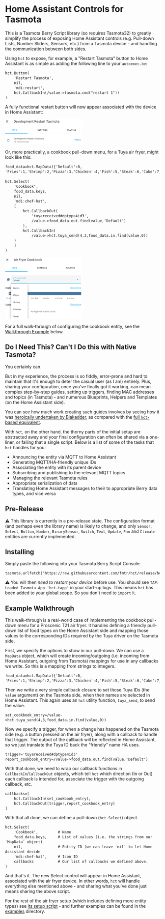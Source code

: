 # Home Assistant Controls for Tasmota

This is a Tasmota Berry Script library (so requires Tasmota32) to greatly simplify the process of exposing Home
Assistant controls (e.g. Pull-down Lists, Number Sliders, Sensors, etc.) from a Tasmota device - and handling the
communication between both sides.

Using `hct` to expose, for example, a "Restart Tasmota" button to Home Assistant is as simple as adding the
following line to your `autoexec.be`:

```be
hct.Button(        
    'Restart Tasmota',
    nil,
    'mdi:restart',
    hct.CallbackIn(/value->tasmota.cmd("restart 1"))
)
```

A fully functional restart button will now appear associated with the device in Home Assistant:

<img alt="Restart Button" height=50% src="assets/restart_button.png" width=50%/>

Or, more practically, a cookbook pull-down menu, for a Tuya air fryer, might look like this:

```be
food_data=hct.MapData({'Default':0, 'Fries':1,'Shrimp':2,'Pizza':3,'Chicken':4,'Fish':5,'Steak':6,'Cake':7,'Bacon':8,'Preheat':9,'Custom':10})

hct.Select(   
    'Cookbook',
    food_data.keys,
    nil,
    'mdi:chef-hat',
    [
        hct.CallbackOut(
            'tuyareceived#dptype4id3',
            /value->food_data.out.find(value,'Default')
        ),
        hct.CallbackIn(
            /value->hct.tuya_send(4,3,food_data.in.find(value,0))
    )
    ]
)
```

<img alt="Air Fryer Cookbook" height=50% src="assets/air_fryer_cookbook.png" width=50%/>

For a full walk-through of configuring the cookbook entity, see the [Walkthrough Example](#example-walkthrough) below.

## Do I Need This? Can't I Do this with Native Tasmota?

You certainly can.

But in my experience, the process is so fiddly, error-prone and hard to maintain that it's enough to
deter the casual user (as I am) entirely. Plus, sharing your configuration, once you've finally got it working, can mean
complex step-by-step guides, setting up triggers, finding MAC addresses and topics (in Tasmota) - and numerous
Blueprints, Helpers and Templates (on the Home Assistant side).

You can see how much work creating such guides involves by seeing how it
was [heroically undertaken by Blakadder](https://blakadder.com/proscenic-in-home-assistant/), as
compared with the [full `hct`-based equivalent](/examples/proscenic_t21.be).

With `hct`, on the other hand, the thorny parts of the initial setup are abstracted away and your final configuration
can often be shared via a one-liner, or failing that a single script. Below is a list of some of the tasks that `hct`
handles for you:

* Announcing the entity via MQTT to Home Assistant
* Generating MQTT/HA-friendly unique IDs
* Associating the entity with its parent device
* Subscribing and publishing to the relevant MQTT topics
* Managing the relevant Tasmota rules
* Appropriate serialization of data
* Translating Home Assistant messages to their to appropriate Berry data types, and vice versa


## Pre-Release

:warning: This library is currently in a pre-release state. The configuration format (and perhaps even the library name)
is likely to change, and only `Sensor`, `Select`, `Button`, `Number`, `BinarySensor`, `Switch`, `Text`, `Update`, `Fan`
and `Climate` entities are currently implemented.

## Installing

Simply paste the following into your Tasmota Berry Script Console:
```be
tasmota.urlfetch('https://raw.githubusercontent.com/fmtr/hct/release/hct.tapp','/hct.tapp')
```

:warning: You will then *need to restart your device* before use. You should see `TAP: Loaded Tasmota App 'hct.tapp'` in
your start-up logs. This means `hct` has been added to your global scope. So you don't need to `import` it.

## Example Walkthrough

This walk-through is a real-world case of implementing the cookbook pull-down menu for a Proscenic T21 air fryer. It
handles defining a friendly pull-down list of food types on the Home Assistant side and mapping those values to the
corresponding IDs required by the Tuya driver on the Tasmota side.

First, we specify the options to show in our pull-down. We can use a `MapData` object, which will create
incoming/outgoing
(i.e. incoming from Home Assistant, outgoing from Tasmota) mappings for use in any callbacks we write. So this is a
mapping from strings to integers.

```be
food_data=hct.MapData({'Default':0, 'Fries':1,'Shrimp':2,'Pizza':3,'Chicken':4,'Fish':5,'Steak':6,'Cake':7,'Bacon':8,'Preheat':9,'Custom':10})
```

Then we write a very simple callback closure to set those Tuya IDs (the `value` argument) on the Tasmota side, when
their names are selected in Home Assistant. This again uses an `hct` utility function, `tuya_send`, to send the value.

```be   
set_cookbook_entry=/value->hct.tuya_send(4,3,food_data.in.find(value,0))
```

Now we specify a trigger, for when a change has happened on the Tasmota side (e.g. a button pressed on the air fryer),
along with a callback to handle that trigger.
The output of the callback will be reflected in Home Assistant, so we just translate the Tuya ID back the "friendly"
name HA uses.

```be
trigger='tuyareceived#dptype4id3'
report_cookbook_entry=/value->food_data.out.find(value,'Default')
```

With that done, we need to wrap our callback functions in `CallbackIn`/`CallbackOut` objects, which tell `hct` which
direction (In or Out) each callback is intended for, associate the trigger with the outgoing callback, etc.

```be
callbacks=[
    hct.CallbackIn(set_cookbook_entry),
    hct.CallbackOut(trigger,report_cookbook_entry)    
]
```

With that all done, we can define a pull-down (`hct.Select`) object.

```be
hct.Select(   
    'Cookbook',         # Name
    food_data.keys,     # List of values (i.e. the strings from our `MapData` object)
    nil,                # Entity ID (we can leave `nil` to let Home Assistant decide
    'mdi:chef-hat',     # Icon ID
    callbacks           # Our list of callbacks we defined above.
) 
```

And that's it. The new Select control will appear in Home Assistant, associated with the air fryer device. In other
words, `hct` will handle everything else mentioned above - and sharing what you've done just means sharing
the above script.

For the rest of the air fryer setup (which includes defining more entity types)
see [its setup script](examples/proscenic_t21.be) - and further examples can be found in the [examples](examples/)
directory.